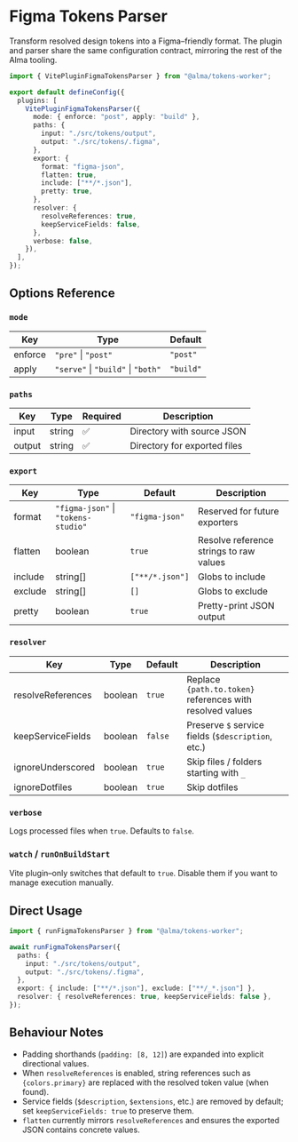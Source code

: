 # Figma Tokens Parser

Transform resolved design tokens into a Figma–friendly format. The plugin and
parser share the same configuration contract, mirroring the rest of the Alma
tooling.

```ts
import { VitePluginFigmaTokensParser } from "@alma/tokens-worker";

export default defineConfig({
  plugins: [
    VitePluginFigmaTokensParser({
      mode: { enforce: "post", apply: "build" },
      paths: {
        input: "./src/tokens/output",
        output: "./src/tokens/.figma",
      },
      export: {
        format: "figma-json",
        flatten: true,
        include: ["**/*.json"],
        pretty: true,
      },
      resolver: {
        resolveReferences: true,
        keepServiceFields: false,
      },
      verbose: false,
    }),
  ],
});
```

## Options Reference

### `mode`

| Key     | Type                              | Default |
|---------|-----------------------------------|---------|
| enforce | `"pre"` \| `"post"`             | `"post"` |
| apply   | `"serve"` \| `"build"` \| `"both"` | `"build"` |

### `paths`

| Key    | Type   | Required | Description                |
|--------|--------|----------|----------------------------|
| input  | string | ✅        | Directory with source JSON |
| output | string | ✅        | Directory for exported files |

### `export`

| Key      | Type                      | Default         | Description                                 |
|----------|---------------------------|-----------------|---------------------------------------------|
| format   | `"figma-json"` \| `"tokens-studio"` | `"figma-json"` | Reserved for future exporters               |
| flatten  | boolean                   | `true`          | Resolve reference strings to raw values     |
| include  | string[]                  | `["**/*.json"]`| Globs to include                            |
| exclude  | string[]                  | `[]`            | Globs to exclude                            |
| pretty   | boolean                   | `true`          | Pretty-print JSON output                    |

### `resolver`

| Key                | Type    | Default | Description                                         |
|--------------------|---------|---------|-----------------------------------------------------|
| resolveReferences  | boolean | `true`  | Replace `{path.to.token}` references with resolved values |
| keepServiceFields  | boolean | `false` | Preserve `$` service fields (`$description`, etc.)   |
| ignoreUnderscored  | boolean | `true`  | Skip files / folders starting with `_`              |
| ignoreDotfiles     | boolean | `true`  | Skip dotfiles                                       |

### `verbose`

Logs processed files when `true`. Defaults to `false`.

### `watch` / `runOnBuildStart`

Vite plugin–only switches that default to `true`. Disable them if you want to
manage execution manually.

## Direct Usage

```ts
import { runFigmaTokensParser } from "@alma/tokens-worker";

await runFigmaTokensParser({
  paths: {
    input: "./src/tokens/output",
    output: "./src/tokens/.figma",
  },
  export: { include: ["**/*.json"], exclude: ["**/_*.json"] },
  resolver: { resolveReferences: true, keepServiceFields: false },
});
```

## Behaviour Notes

- Padding shorthands (`padding: [8, 12]`) are expanded into explicit
  directional values.
- When `resolveReferences` is enabled, string references such as
  `{colors.primary}` are replaced with the resolved token value (when found).
- Service fields (`$description`, `$extensions`, etc.) are removed by default; set
  `keepServiceFields: true` to preserve them.
- `flatten` currently mirrors `resolveReferences` and ensures the exported JSON
  contains concrete values.
